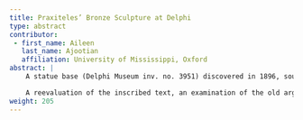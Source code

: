 ```yaml
---
title: Praxiteles’ Bronze Sculpture at Delphi
type: abstract
contributor:
 - first_name: Aileen
   last_name: Ajootian
   affiliation: University of Mississippi, Oxford
abstract: |
    A statue base (Delphi Museum inv. no. 3951) discovered in 1896, southeast of the Apollo Temple at Delphi, preserves cuttings for a now-lost bronze statue and evidence for the fourth-century Athenian sculptor Praxiteles’ commissions in the eastern Mediterranean. The inscription states that the *demos* Abydos, a Milesian colony in Mysia, dedicated a portrait of Chairidemos, son of Antiphanos of Pitania, to Apollo, and that Praxiteles Athenaios made it. Attributed to a shadowy third-century member of the Praxiteles family because of tripuncts (vertical rows of dots) separating some words in the inscription, the monument has been ignored. It does not even appear in Jacquemin’s recent publication of inscriptions at Delphi.

    A reevaluation of the inscribed text, an examination of the old arguments for the attribution to Praxiteles’ hypothetical grandson, and a new look at the stone itself suggest that it should be assigned instead to the famous fourth-century sculptor himself. Furthermore, this base, with another now in the Thebes Museum, provides secure evidence for Praxiteles’ production of bronze statues. Overall, the five fourth-century bases from mainland Greece bearing his name all attest to Praxiteles’ work as a portrait artist. Delphi 3951, the only surviving Praxitelean votive commissioned by a city instead of a private individual, documents the sculptor’s work in bronze at the panhellenic site. Ancient literary sources emphasized Praxiteles’ mythological statues, especially his famous marble Aphrodite, but analysis of the archaeological record—fourth-century statue bases bearing his “signature”—reveals a different facet of his artistic profile. The inscribed base for a bronze statue at Delphi sheds new light on Praxiteles.
weight: 205
---
```

